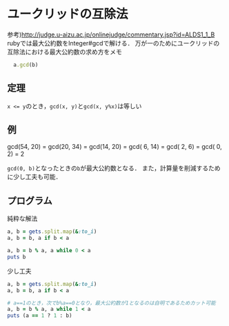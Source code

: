 # ユークリッドの互除法

参考)http://judge.u-aizu.ac.jp/onlinejudge/commentary.jsp?id=ALDS1_1_B
rubyでは最大公約数をInteger#gcdで解ける．
万が一のためにユークリッドの互除法における最大公約数の求め方をメモ

```ruby
  a.gcd(b)
```

## 定理
`x <= y`のとき，`gcd(x, y)`と`gcd(x, y%x)`は等しい

## 例
gcd(54, 20)
= gcd(20, 34)
= gcd(14, 20)
= gcd( 6, 14)
= gcd( 2,  6)
= gcd( 0,  2)
= 2

`gcd(0, b)`となったときの`b`が最大公約数となる．
また，計算量を削減するために少し工夫も可能．

## プログラム

純粋な解法
```ruby
a, b = gets.split.map(&:to_i)
a, b = b, a if b < a

a, b = b % a, a while 0 < a
puts b
```

少し工夫
```ruby
a, b = gets.split.map(&:to_i)
a, b = b, a if b < a

# a==1のとき，次でb%a==0となり，最大公約数が1となるのは自明であるためカット可能
a, b = b % a, a while 1 < a
puts (a == 1 ? 1 : b)
```
